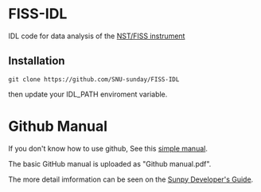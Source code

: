 # FISS-IDL
IDL code for data analysis of the [NST/FISS instrument](http://fiss.snu.ac.kr/)

Installation
------------
    git clone https://github.com/SNU-sunday/FISS-IDL

then update your IDL_PATH enviroment variable.

# Github Manual
If you don't know how to use github, See this [simple manual](https://guides.github.com/activities/hello-world/).

The basic GitHub manual is uploaded as "Github manual.pdf".

The more detail imformation can be seen on the [Sunpy Developer's Guide](http://docs.sunpy.org/en/stable/dev.html).

